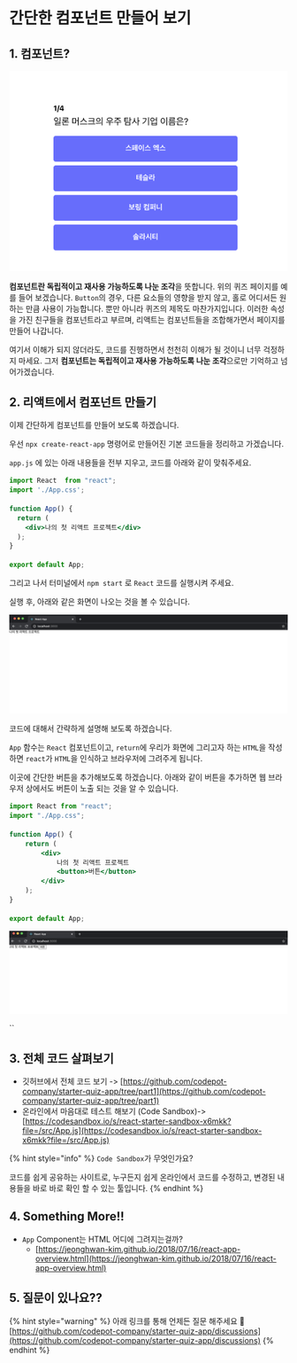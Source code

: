 # 간단한 컴포넌트 만들어 보기

## 1. 컴포넌트?

![](.gitbook/assets/screen-shot-2020-12-16-at-2.47.16-pm.png)

**컴포넌트란 독립적이고 재사용 가능하도록 나눈 조각**을 뜻합니다. 위의 퀴즈 페이지를 예를 들어 보겠습니다. `Button`의 경우, 다른 요소들의 영향을 받지 않고, 홀로 어디서든 원하는 만큼 사용이 가능합니다. 뿐만 아니라 퀴즈의 제목도 마찬가지입니다. 이러한 속성을 가진 친구들을 컴포넌트라고 부르며, 리액트는 컴포넌트들을 조합해가면서 페이지를 만들어 나갑니다.

여기서 이해가 되지 않더라도, 코드를 진행하면서 천천히 이해가 될 것이니 너무 걱정하지 마세요. 그저 **컴포넌트는 독립적이고 재사용 가능하도록 나눈 조각**으로만 기억하고 넘어가겠습니다.

## 2. 리액트에서 컴포넌트 만들기

이제 간단하게 컴포넌트를 만들어 보도록 하겠습니다.

우선 `npx create-react-app` 명령어로 만들어진 기본 코드들을 정리하고 가겠습니다.

`app.js` 에 있는 아래 내용들을 전부 지우고, 코드를 아래와 같이 맞춰주세요.

```jsx
import React  from "react";
import './App.css';

function App() {
  return (
    <div>나의 첫 리액트 프로젝트</div>
  );
}

export default App;
```

그리고 나서 터미널에서 `npm start` 로 `React` 코드를 실행시켜 주세요.

실행 후, 아래와 같은 화면이 나오는 것을 볼 수 있습니다.

![](.gitbook/assets/screen_shot_2020-12-11_at_2.08.22_pm.png)

코드에 대해서 간략하게 설명해 보도록 하겠습니다.

`App` 함수는 `React` 컴포넌트이고, `return`에 우리가 화면에 그리고자 하는 `HTML`을 작성하면 `react`가 `HTML`을 인식하고 브라우저에 그려주게 됩니다.

이곳에 간단한 버튼을 추가해보도록 하겠습니다. 아래와 같이 버튼을 추가하면 웹 브라우저 상에서도 버튼이 노출 되는 것을 알 수 있습니다.

```jsx
import React from "react";
import "./App.css";

function App() {
    return (
        <div>
            나의 첫 리액트 프로젝트
            <button>버튼</button>
        </div>
    );
}

export default App;
```

![](.gitbook/assets/untitled%20%283%29.png)

\`\`

## 3. 전체 코드 살펴보기

* 깃허브에서 전체 코드 보기 -&gt; [https://github.com/codepot-company/starter-quiz-app/tree/part1](https://github.com/codepot-company/starter-quiz-app/tree/part1)
* 온라인에서 마음대로 테스트 해보기 \(Code Sandbox\)-&gt;  [https://codesandbox.io/s/react-starter-sandbox-x6mkk?file=/src/App.js](https://codesandbox.io/s/react-starter-sandbox-x6mkk?file=/src/App.js)

{% hint style="info" %}
`Code Sandbox`가 무엇인가요?

코드를 쉽게 공유하는 사이트로, 누구든지 쉽게 온라인에서 코드를 수정하고, 변경된 내용들을 바로 바로 확인 할 수 있는 툴입니다.
{% endhint %}

## 4. Something More!!

* `App` Component는 HTML 어디에 그려지는걸까?
  * [https://jeonghwan-kim.github.io/2018/07/16/react-app-overview.html](https://jeonghwan-kim.github.io/2018/07/16/react-app-overview.html)

## 5. 질문이 있나요??

{% hint style="warning" %}
아래 링크를 통해 언제든 질문 해주세요 🙌   
[https://github.com/codepot-company/starter-quiz-app/discussions](https://github.com/codepot-company/starter-quiz-app/discussions)
{% endhint %}

